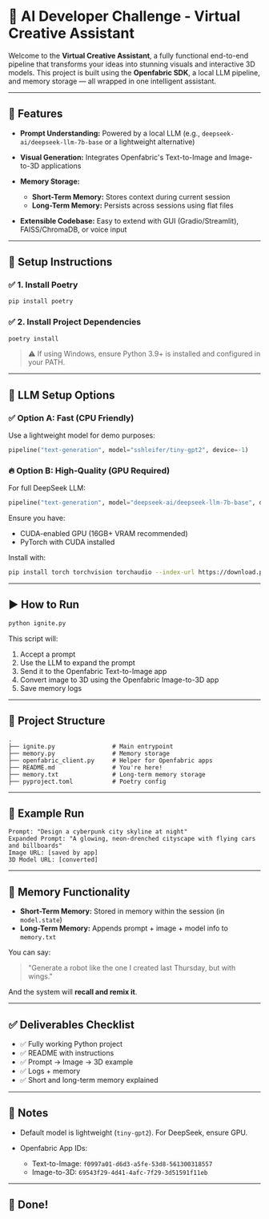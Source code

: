 # 🚀 AI Developer Challenge - Virtual Creative Assistant

Welcome to the **Virtual Creative Assistant**, a fully functional end-to-end pipeline that transforms your ideas into stunning visuals and interactive 3D models. This project is built using the **Openfabric SDK**, a local LLM pipeline, and memory storage — all wrapped in one intelligent assistant.

---

## 🌟 Features

* **Prompt Understanding:** Powered by a local LLM (e.g., `deepseek-ai/deepseek-llm-7b-base` or a lightweight alternative)
* **Visual Generation:** Integrates Openfabric's Text-to-Image and Image-to-3D applications
* **Memory Storage:**

  * **Short-Term Memory:** Stores context during current session
  * **Long-Term Memory:** Persists across sessions using flat files
* **Extensible Codebase:** Easy to extend with GUI (Gradio/Streamlit), FAISS/ChromaDB, or voice input

---

## 🔧 Setup Instructions

### ✅ 1. Install Poetry

```bash
pip install poetry
```

### ✅ 2. Install Project Dependencies

```bash
poetry install
```

> ⚠️ If using Windows, ensure Python 3.9+ is installed and configured in your PATH.

---

## 🧠 LLM Setup Options

### ✅ Option A: Fast (CPU Friendly)

Use a lightweight model for demo purposes:

```python
pipeline("text-generation", model="sshleifer/tiny-gpt2", device=-1)
```

### 🔥 Option B: High-Quality (GPU Required)

For full DeepSeek LLM:

```python
pipeline("text-generation", model="deepseek-ai/deepseek-llm-7b-base", device=0)
```

Ensure you have:

* CUDA-enabled GPU (16GB+ VRAM recommended)
* PyTorch with CUDA installed

Install with:

```bash
pip install torch torchvision torchaudio --index-url https://download.pytorch.org/whl/cu118
```

---

## ▶️ How to Run

```bash
python ignite.py
```

This script will:

1. Accept a prompt
2. Use the LLM to expand the prompt
3. Send it to the Openfabric Text-to-Image app
4. Convert image to 3D using the Openfabric Image-to-3D app
5. Save memory logs

---

## 📁 Project Structure

```
.
├── ignite.py                # Main entrypoint
├── memory.py                # Memory storage
├── openfabric_client.py     # Helper for Openfabric apps
├── README.md                # You're here!
├── memory.txt               # Long-term memory storage
├── pyproject.toml           # Poetry config
```

---

## 📸 Example Run

```
Prompt: "Design a cyberpunk city skyline at night"
Expanded Prompt: "A glowing, neon-drenched cityscape with flying cars and billboards"
Image URL: [saved by app]
3D Model URL: [converted]
```

---

## 🧠 Memory Functionality

* **Short-Term Memory:** Stored in memory within the session (in `model.state`)
* **Long-Term Memory:** Appends prompt + image + model info to `memory.txt`

You can say:

> "Generate a robot like the one I created last Thursday, but with wings."

And the system will **recall and remix it**.

---

## ✅ Deliverables Checklist

* ✅ Fully working Python project
* ✅ README with instructions
* ✅ Prompt → Image → 3D example
* ✅ Logs + memory
* ✅ Short and long-term memory explained

---

## 📌 Notes

* Default model is lightweight (`tiny-gpt2`). For DeepSeek, ensure GPU.
* Openfabric App IDs:

  * Text-to-Image: `f0997a01-d6d3-a5fe-53d8-561300318557`
  * Image-to-3D: `69543f29-4d41-4afc-7f29-3d51591f11eb`

---

## 🏁 Done!
